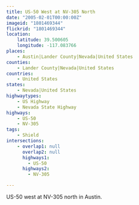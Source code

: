 ```yaml
---
title: US-50 West at NV-305 North
date: "2005-02-01T00:00:00Z"
imageid: "1801469344"
flickrid: "1801469344"
location:
    latitude: 39.500605
    longitude: -117.083766
places:
    - Austin|Lander County|Nevada|United States
counties:
    - Lander County|Nevada|United States
countries:
    - United States
states:
    - Nevada|United States
highwaytypes:
    - US Highway
    - Nevada State Highway
highways:
    - US-50
    - NV-305
tags:
    - Shield
intersections:
    - overlap1: null
      overlap2: null
      highways1:
        - US-50
      highways2:
        - NV-305

---
```

US-50 west at NV-305 north in Austin.